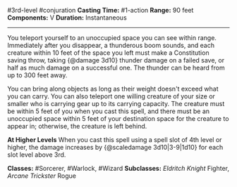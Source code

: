#3rd-level #conjuration
**Casting Time:** #1-action
**Range:** 90 feet
**Components:** V
**Duration:** Instantaneous

---

You teleport yourself to an unoccupied space you can see within range. Immediately after you disappear, a thunderous boom sounds, and each creature within 10 feet of the space you left must make a Constitution saving throw, taking {@damage 3d10} thunder damage on a failed save, or half as much damage on a successful one. The thunder can be heard from up to 300 feet away.

You can bring along objects as long as their weight doesn't exceed what you can carry. You can also teleport one willing creature of your size or smaller who is carrying gear up to its carrying capacity. The creature must be within 5 feet of you when you cast this spell, and there must be an unoccupied space within 5 feet of your destination space for the creature to appear in; otherwise, the creature is left behind.

**At Higher Levels**
When you cast this spell using a spell slot of 4th level or higher, the damage increases by {@scaledamage 3d10|3-9|1d10} for each slot level above 3rd.

**Classes:** #Sorcerer, #Warlock, #Wizard
**Subclasses:** *Eldritch Knight* Fighter, *Arcane Trickster* Rogue
